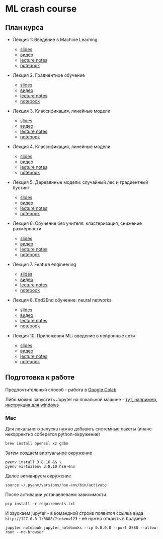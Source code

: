 # ML crash course

## План курса

* Лекция 1: Введение в Machine Learning
    * [slides](https://docs.google.com/presentation/d/17lCrDPFqPzrxco9NOdgBCx_1ewLJ7iQ9/edit#slide=id.p1)
    * [видео](https://youtu.be/_BSlnZzlng4)
    * [lecture notes](./lecture_notes/ml_intro.md)
    * [notebook](./jupyter_notebooks/Part_I_ML_intro.ipynb)
    
* Лекция 2. Градиентное обучение
    * [slides]()
    * [видео]()
    * [lecture notes](./lecture_notes/gradient_descent.md)
    * [notebook](./jupyter_notebooks/Part_II_gradient_descent.ipynb)
    
* Лекция 3. Классификация, линейные модели
    * [slides](https://docs.google.com/presentation/d/1P6BGXL1RF4ehTRXCs7zU2jLkIOLfagRk/edit?usp=sharing&ouid=116356322827696809637&rtpof=true&sd=true)
    * [видео](https://youtu.be/-FDok30act0)
    * [lecture notes](./lecture_notes/)
    * [notebook](./jupyter_notebooks/Part_III_validation_generalization_ability_overfitting.ipynb)
    
* Лекция 4. Классификация, линейные модели
    * [slides](https://docs.google.com/presentation/d/1jiV8xDS-26Vit6eMbzAXmvgd2tSeyh3P/edit?usp=sharing&ouid=116356322827696809637&rtpof=true&sd=true)
    * [видео](https://youtu.be/-FDok30act0)
    * [lecture notes](./lecture_notes/)
    * [notebook](./jupyter_notebooks/Part_IV_classification.ipynb)
    
* Лекция 5. Деревянные модели: случайный лес и градиентный бустинг
    * [slides](https://docs.google.com/presentation/d/11uOvlnIs4PhTnXRq7MWs-zFRoGLqW9bB/edit#slide=id.g111d491c0c7_0_11)
    * [видео](https://youtu.be/Q2h7CkvZXIo)
    * [lecture notes](./lecture_notes/)
    * [notebook](./jupyter_notebooks/Part_V_Trees_Boosting.ipynb)
    
* Лекция 6. Обучение без учителя: кластеризация, снижение размерности
    * [slides]()
    * [видео]()
    * [lecture notes](./lecture_notes/)
    * [notebook](./jupyter_notebooks/)
    
* Лекция 7. Feature engineering
    * [slides]()
    * [видео]()
    * [lecture notes](./lecture_notes/)
    * [notebook](./jupyter_notebooks//Part_VII_feature_engineering.ipynb)
    
* Лекция 8. End2End обучение: neural networks
    * [slides]()
    * [видео]()
    * [lecture notes](./lecture_notes/)
    * [notebook](./jupyter_notebooks/)
    
* Лекция 10. Приложения ML: введение в нейронные сети
    * [slides]()
    * [видео]()
    * [lecture notes](./lecture_notes/)
    * [notebook](./jupyter_notebooks/)


## Подготовка к работе

Предпочтительный способ - работа в [Google Colab](https://colab.research.google.com/)

Либо можно  запустить Jupyter на локальной машине - [тут, например, инструкция для windows](https://medium.com/@neuralnets/beginners-quick-guide-for-handling-issues-launching-jupyter-notebook-for-python-using-anaconda-8be3d57a209b)

### Mac

Для локального запуска нужно добавить системные пакеты (иначе некорректно соберётся python-окружение)
```shell
brew install openssl xz gdbm
```

Затем создаём виртуальное окружение

```shell
pyenv install 3.8.10 && \
pyenv virtualenv 3.8.10 hse-env
```

Далее активируем окружение
```shell
source ~/.pyenv/versions/hse-env/bin/activate
```

После активации устанавлеваем зависимости
```shell
pip install -r requirements.txt
```

И заускаем jupyter - в командной строке появится ссылка вида `http://127.0.0.1:8888/?token=123` - её нужно открыть в браузере
```shell
jupyter notebook jupyter_notebooks --ip 0.0.0.0 --port 8888 --allow-root --no-browser
```